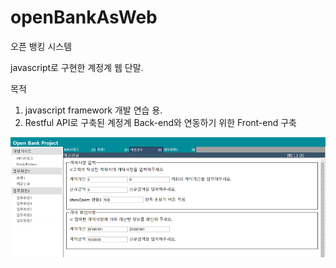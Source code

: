 # openBankAsWeb
오픈 뱅킹 시스템

javascript로 구현한 계정계 웹 단말.

목적
1. javascript framework 개발 연습 용.
2. Restful API로 구축된 계정계 Back-end와 연동하기 위한 Front-end 구축

<img src='https://github.com/geeshow/openBankAsWeb/blob/master/openbank.PNG?raw=true' />
